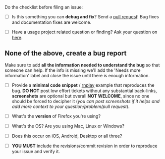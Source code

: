 Do the checklist before filing an issue:

- [ ] Is this something you can **debug and fix**? Send a [pull request](https://github.com/CHEF-KOCH/FFCK/blob/master/.github/ISSUE_TEMPLATE/PULL_REQUEST_TEMPLATE.md)! Bug fixes and documentation fixes are welcome.
- [ ] Have a usage project related question or finding? Ask your question on [here](https://github.com/CHEF-KOCH/FFCK/issues/3).


None of the above, create a bug report
------------------------------------------------------------------

Make sure to add **all the information needed to understand the bug** so that someone can help. If the info is missing we'll add the 'Needs more information' label and close the issue until there is enough information.

- [ ] Provide a **minimal code snippet** / [rnplay](https://rnplay.org/) example that reproduces the bug. **DO NOT** post low effort tickets without any substantial back-links, **screenshots** are optional but overall **NOT WELCOME**, since no one should be forced to decipher it (_you can post screenshots if it helps and add more context to your question/problem/pull request_).
- [ ] What's the **version** of Firefox you're using?
- [ ] What's the OS? Are you using Mac, Linux or Windows?
- [ ] Does this occur on iOS, Android, Desktop or all three?
- [ ] **YOU MUST** include the revisions/commit revision in order to reproduce your issue and verify it.

